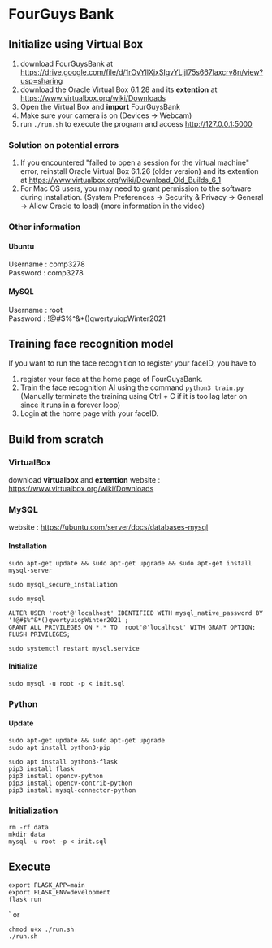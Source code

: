 # FourGuys Bank

## Initialize using Virtual Box
1. download FourGuysBank at https://drive.google.com/file/d/1rOvYllXjxSIgvYLjjI75s667laxcrv8n/view?usp=sharing
2. download the Oracle Virtual Box 6.1.28 and its **extention** at https://www.virtualbox.org/wiki/Downloads 
3. Open the Virtual Box and **import** FourGuysBank
4. Make sure your camera is on (Devices -> Webcam)
5. run `./run.sh` to execute the program and access http://127.0.0.1:5000

### Solution on potential errors
1. If you encountered "failed to open a session for the virtual machine" error, reinstall Oracle Virtual Box 6.1.26 (older version) and its extention at https://www.virtualbox.org/wiki/Download_Old_Builds_6_1
2. For Mac OS users, you may need to grant permission to the software during installation. (System Preferences -> Security & Privacy -> General -> Allow Oracle to load) (more information in the video)

### Other information
#### Ubuntu
Username : comp3278  
Password : comp3278
#### MySQL
Username : root  
Password : !@#$%^&*()qwertyuiopWinter2021

## Training face recognition model
If you want to run the face recognition to register your faceID, you have to 
1. register your face at the home page of FourGuysBank.
2. Train the face recognition AI using the command `python3 train.py`  
    (Manually terminate the training using Ctrl + C if it is too lag later on since it runs in a forever loop)
3. Login at the home page with your faceID.

## Build from scratch
### VirtualBox
download **virtualbox** and **extention**
website : https://www.virtualbox.org/wiki/Downloads

### MySQL

website : https://ubuntu.com/server/docs/databases-mysql

#### Installation
```
sudo apt-get update && sudo apt-get upgrade && sudo apt-get install mysql-server

sudo mysql_secure_installation

sudo mysql

ALTER USER 'root'@'localhost' IDENTIFIED WITH mysql_native_password BY '!@#$%^&*()qwertyuiopWinter2021';
GRANT ALL PRIVILEGES ON *.* TO 'root'@'localhost' WITH GRANT OPTION;
FLUSH PRIVILEGES;

sudo systemctl restart mysql.service
```

#### Initialize
```
sudo mysql -u root -p < init.sql
```

### Python

#### Update
```
sudo apt-get update && sudo apt-get upgrade
sudo apt install python3-pip

sudo apt install python3-flask
pip3 install flask
pip3 install opencv-python
pip3 install opencv-contrib-python
pip3 install mysql-connector-python
```

### Initialization
```
rm -rf data
mkdir data
mysql -u root -p < init.sql
```

## Execute

```
export FLASK_APP=main
export FLASK_ENV=development
flask run
```
`
or
```
chmod u+x ./run.sh
./run.sh
```
